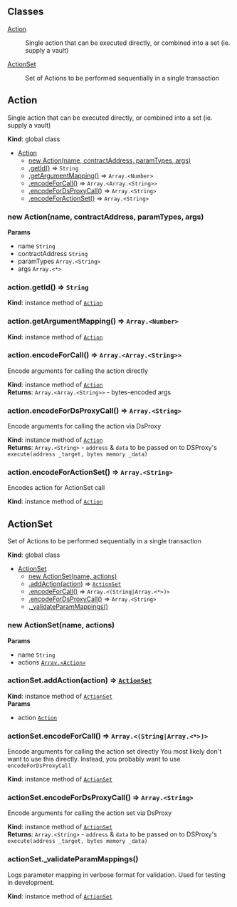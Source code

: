 ## Classes

<dl>
<dt><a href="#Action">Action</a></dt>
<dd><p>Single action that can be executed directly, or combined into a set (ie. supply a vault)</p>
</dd>
<dt><a href="#ActionSet">ActionSet</a></dt>
<dd><p>Set of Actions to be performed sequentially in a single transaction</p>
</dd>
</dl>

<a name="Action"></a>

## Action
Single action that can be executed directly, or combined into a set (ie. supply a vault)

**Kind**: global class  

* [Action](#Action)
    * [new Action(name, contractAddress, paramTypes, args)](#new_Action_new)
    * [.getId()](#Action+getId) ⇒ <code>String</code>
    * [.getArgumentMapping()](#Action+getArgumentMapping) ⇒ <code>Array.&lt;Number&gt;</code>
    * [.encodeForCall()](#Action+encodeForCall) ⇒ <code>Array.&lt;Array.&lt;String&gt;&gt;</code>
    * [.encodeForDsProxyCall()](#Action+encodeForDsProxyCall) ⇒ <code>Array.&lt;String&gt;</code>
    * [.encodeForActionSet()](#Action+encodeForActionSet) ⇒ <code>Array.&lt;String&gt;</code>

<a name="new_Action_new"></a>

### new Action(name, contractAddress, paramTypes, args)
**Params**

- name <code>String</code>
- contractAddress <code>String</code>
- paramTypes <code>Array.&lt;String&gt;</code>
- args <code>Array.&lt;\*&gt;</code>

<a name="Action+getId"></a>

### action.getId() ⇒ <code>String</code>
**Kind**: instance method of [<code>Action</code>](#Action)  
<a name="Action+getArgumentMapping"></a>

### action.getArgumentMapping() ⇒ <code>Array.&lt;Number&gt;</code>
**Kind**: instance method of [<code>Action</code>](#Action)  
<a name="Action+encodeForCall"></a>

### action.encodeForCall() ⇒ <code>Array.&lt;Array.&lt;String&gt;&gt;</code>
Encode arguments for calling the action directly

**Kind**: instance method of [<code>Action</code>](#Action)  
**Returns**: <code>Array.&lt;Array.&lt;String&gt;&gt;</code> - bytes-encoded args  
<a name="Action+encodeForDsProxyCall"></a>

### action.encodeForDsProxyCall() ⇒ <code>Array.&lt;String&gt;</code>
Encode arguments for calling the action via DsProxy

**Kind**: instance method of [<code>Action</code>](#Action)  
**Returns**: <code>Array.&lt;String&gt;</code> - `address` & `data` to be passed on to DSProxy's `execute(address _target, bytes memory _data)`  
<a name="Action+encodeForActionSet"></a>

### action.encodeForActionSet() ⇒ <code>Array.&lt;String&gt;</code>
Encodes action for ActionSet call

**Kind**: instance method of [<code>Action</code>](#Action)  
<a name="ActionSet"></a>

## ActionSet
Set of Actions to be performed sequentially in a single transaction

**Kind**: global class  

* [ActionSet](#ActionSet)
    * [new ActionSet(name, actions)](#new_ActionSet_new)
    * [.addAction(action)](#ActionSet+addAction) ⇒ [<code>ActionSet</code>](#ActionSet)
    * [.encodeForCall()](#ActionSet+encodeForCall) ⇒ <code>Array.&lt;(String\|Array.&lt;\*&gt;)&gt;</code>
    * [.encodeForDsProxyCall()](#ActionSet+encodeForDsProxyCall) ⇒ <code>Array.&lt;String&gt;</code>
    * [._validateParamMappings()](#ActionSet+_validateParamMappings)

<a name="new_ActionSet_new"></a>

### new ActionSet(name, actions)
**Params**

- name <code>String</code>
- actions [<code>Array.&lt;Action&gt;</code>](#Action)

<a name="ActionSet+addAction"></a>

### actionSet.addAction(action) ⇒ [<code>ActionSet</code>](#ActionSet)
**Kind**: instance method of [<code>ActionSet</code>](#ActionSet)  
**Params**

- action [<code>Action</code>](#Action)

<a name="ActionSet+encodeForCall"></a>

### actionSet.encodeForCall() ⇒ <code>Array.&lt;(String\|Array.&lt;\*&gt;)&gt;</code>
Encode arguments for calling the action set directly
You most likely don't want to use this directly.
Instead, you probably want to use `encodeForDsProxyCall`

**Kind**: instance method of [<code>ActionSet</code>](#ActionSet)  
<a name="ActionSet+encodeForDsProxyCall"></a>

### actionSet.encodeForDsProxyCall() ⇒ <code>Array.&lt;String&gt;</code>
Encode arguments for calling the action set via DsProxy

**Kind**: instance method of [<code>ActionSet</code>](#ActionSet)  
**Returns**: <code>Array.&lt;String&gt;</code> - `address` & `data` to be passed on to DSProxy's `execute(address _target, bytes memory _data)`  
<a name="ActionSet+_validateParamMappings"></a>

### actionSet.\_validateParamMappings()
Logs parameter mapping in verbose format for validation. Used for testing in development.

**Kind**: instance method of [<code>ActionSet</code>](#ActionSet)  
